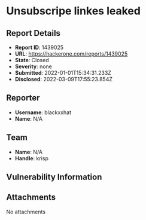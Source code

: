 # Unsubscripe linkes leaked

## Report Details
- **Report ID**: 1439025
- **URL**: https://hackerone.com/reports/1439025
- **State**: Closed
- **Severity**: none
- **Submitted**: 2022-01-01T15:34:31.233Z
- **Disclosed**: 2022-03-09T17:55:23.854Z

## Reporter
- **Username**: blackxxhat
- **Name**: N/A

## Team
- **Name**: N/A
- **Handle**: krisp

## Vulnerability Information


## Attachments
No attachments
